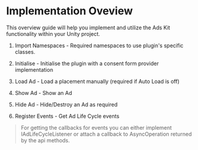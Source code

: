 # Implementation Oveview

This overview guide will help you implement and utilize the Ads Kit functionality within your Unity project.

1. Import Namespaces - Required namespaces to use plugin's specific classes.

2. Initialise - Initialise the plugin with a consent form provider implementation

3. Load Ad - Load a placement manually (required if Auto Load is off)

4. Show Ad - Show an Ad

5. Hide Ad - Hide/Destroy an Ad as required

6. Register Events - Get Ad Life Cycle events

> For getting the callbacks for events you can either implement IAdLifeCycleListener or attach a callback to AsyncOperation returned by the api methods.

